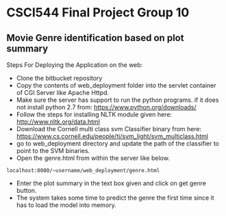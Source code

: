 # CSCI544 Final Project Group 10 

## Movie Genre identification based on plot summary

Steps For Deploying the Application on the web:

 * Clone the bitbucket repository
 * Copy the contents of web_deployment folder into the servlet container of CGI Server like Apache Httpd.
 * Make sure the server has support to run the python programs. if it does not install python 2.7 from: https://www.python.org/downloads/
 * Follow the steps for installing NLTK module given here: http://www.nltk.org/data.html
 * Download the Cornell multi class svm Classifier binary from here: https://www.cs.cornell.edu/people/tj/svm_light/svm_multiclass.html
 * go to web_deployment directory and update the path of the classifier to point to the SVM binaries.
 * Open the genre.html from within the server like below.
  
 ```localhost:8080/~username/web_deployment/genre.html ```
 * Enter the plot summary in the text box given and click on get genre button.
 * The system takes some time to predict the genre the first time since it has to load the model into memory.